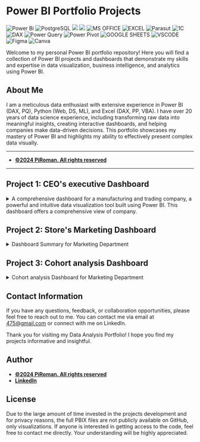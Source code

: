 # Power BI Portfolio Projects
![Power Bi](https://img.shields.io/badge/power_bi-F2C811?style=for-the-badge&logo=powerbi&logoColor=black)
![PostgreSQL](https://img.shields.io/badge/PostgreSQL-316192?style=for-the-badge&logo=postgresql&logoColor=white)
![](https://img.shields.io/badge/MySQL-00000F?style=for-the-badge&logo=mysql&logoColor=white)
![](https://img.shields.io/badge/SQLite-07405E?style=for-the-badge&logo=sqlite&logoColor=white)
![MS OFFICE](https://img.shields.io/badge/Microsoft_Office-D83B01?style=for-the-badge&logo=microsoft-office&logoColor=white)
![EXCEL](https://img.shields.io/badge/Microsoft_Excel-217346?style=for-the-badge&logo=microsoft-excel&logoColor=white)
![Parasut](https://img.shields.io/badge/Parasut-D83B01?style=for-the-badge&logo=Parasut&logoColor=white)
![1C](https://img.shields.io/badge/1C-F2C811?style=for-the-badge&logo=1C&logoColor=black)
![DAX](https://img.shields.io/badge/DAX-00000F?style=for-the-badge&logo=DAX&logoColor=white)
![Power Query](https://img.shields.io/badge/PowerQuery-07405E?style=for-the-badge&logo=PowerQuery&logoColor=white)
![Power Pivot](https://img.shields.io/badge/PowerPivot-%2300C4CC.svg?style=for-the-badge&logo=PowerPivot&logoColor=white)
![GOOGLE SHEETS](https://img.shields.io/badge/Google%20Sheets-34A853?style=for-the-badge&logo=google-sheets&logoColor=white)
![VSCODE](https://img.shields.io/badge/VSCode-0078D4?style=for-the-badge&logo=visual%20studio%20code&logoColor=white)
![Figma](https://img.shields.io/badge/Figma-F24E1E?style=for-the-badge&logo=figma&logoColor=white)
![Canva](https://img.shields.io/badge/Canva-%2300C4CC.svg?style=for-the-badge&logo=Canva&logoColor=white)





Welcome to my personal Power BI portfolio repository! Here you will find a collection of Power BI projects and dashboards that demonstrate my skills and expertise in data visualization, business intelligence, and analytics using Power BI.

## About Me
I am a meticulous data enthusiast with extensive experience in Power BI (DAX, PQ), Python (Web, DS, ML), and Excel (DAX, PP, VBA). I have over 20 years of data science experience, including transforming raw data into meaningful insights, creating interactive dashboards, and helping companies make data-driven decisions. This portfolio showcases my mastery of Power BI and highlights my ability to effectively present complex data visually.

---
- <ins><b>©2024 PiRoman. All rights reserved</b></ins>
---
## Project 1: CEO's executive Dashboard



<details>
  <summary>A comprehensive dashboard for a manufacturing and trading company, 
a powerful and intuitive data visualization tool built using Power BI. 
This dashboard offers a comprehensive view of company.</summary>

The dashboard including a full analysis of all areas of activity on any selected date / period:

1. Production indicators:
- warehouse turnover
- purchases and sales
- equipment loading
- fixed assets

2. Financial indicators:
- cost price and profitability for each product and direction
- general production costs
- calculation of working capital
- balances by counterparties
- profits and losses
- capital gains

3. Budgeting:
- control of debt terms
- borrowed funds
- cash flow
- warehouse inventory planning

4. Labor resources:
- payroll
- staff turnover
- balances with employees

5. Market reviews:
- industry reviews
- analysis of the company's pricing policy

Below you can see some of the functionality of this dashboard (all data is anonymized and changed).


 ###  F.A.Q.
![Help gif](https://github.com/PIRomanCod/Power-BI-Portfolio/blob/main/src/F.A.Q..gif)

### Summary overview
![Overview gif](https://github.com/PIRomanCod/Power-BI-Portfolio/blob/main/src/company%20overview.gif)

###  Profit calculation and analyse 
![Profit gif](https://github.com/PIRomanCod/Power-BI-Portfolio/blob/main/src/profit.gif)

### Turning money 
![Turning money gif](https://github.com/PIRomanCod/Power-BI-Portfolio/blob/main/src/turning%20money.gif)

### Markets 
![Markets gif](https://github.com/PIRomanCod/Power-BI-Portfolio/blob/main/src/market%20condition.gif)

###  Balances with counterparties
![Balances gif](https://github.com/PIRomanCod/Power-BI-Portfolio/blob/main/src/counterparties%20balances.gif)

###  Cashflow
![Cashflow gif](https://github.com/PIRomanCod/Power-BI-Portfolio/blob/main/src/cashflow.gif)

###  Stocks 
![Stocks gif](https://github.com/PIRomanCod/Power-BI-Portfolio/blob/main/src/stocks.gif)

###  Employee
![HR gif](https://github.com/PIRomanCod/Power-BI-Portfolio/blob/main/src/hr.gif)

</details>

## Project 2: Store's Marketing Dashboard  

<details>
<summary>Dashboard Summary for Marketing Department</summary>

This dashboard provides a comprehensive analysis of key customer and product metrics to inform marketing strategy and sales optimization. Key features include:

Dynamic ABC Analysis: Enables segmentation of customers and products into A, B, and C categories based on contribution metrics (such as revenue or profit), helping identify high-value segments and prioritize marketing efforts.

Basket Analysis: Offers insights into product associations within customer transactions, highlighting commonly co-purchased items. This aids in designing targeted cross-selling strategies and promotions.

Top-N Product Analysis: Tracks the performance of selected top, middle, and bottom-performing products over time, allowing the team to evaluate shifts in product demand and identify opportunities for growth or improvement.

RFM (Recency, Frequency, Monetary) analysis is a critical tool for businesses aiming to enhance customer relationships and drive revenue growth. By segmenting customers based on their purchasing behavior, organizations can identify high-value customers, tailor marketing strategies, and improve customer retention.

This analysis allows businesses to:

Prioritize Marketing Efforts: Understanding which customers are most engaged helps allocate marketing resources effectively, ensuring that high-value segments receive targeted campaigns.

Enhance Customer Retention: By identifying at-risk customers, businesses can implement strategies to re-engage them, ultimately reducing churn rates.

Optimize Product Offerings: RFM analysis provides insights into customer preferences, enabling companies to adjust their product offerings to better meet demand.

Increase Sales and Revenue: By focusing on loyal and high-value customers, businesses can boost sales through personalized promotions and tailored communication.

Drive Strategic Decision-Making: RFM insights inform broader business strategies, including inventory management, pricing strategies, and customer service enhancements.

In summary, RFM analysis is essential for any organization seeking to improve customer relationships, maximize profitability, and sustain long-term growth in a competitive market.

This dashboard equips the marketing department with actionable data insights, enabling strategic planning and optimized customer engagement efforts.

### Basket Analysis
![Basket Analysis gif](https://github.com/PIRomanCod/Power-BI-Portfolio/blob/main/src/marketing%20%20basket%20analysis.gif)


### Customers Dynamic ABC Analysis
![Customers ABC gif](https://github.com/PIRomanCod/Power-BI-Portfolio/blob/main/src/marketing%20%20customers%20abc%20analyse%20.gif)


### Products Dynamic ABC Analysis
![Products ABC gif](https://github.com/PIRomanCod/Power-BI-Portfolio/blob/main/src/marketing%20products%20abc%20analyse.gif)


### Top-N Product Analysis
![Top-N gif](https://github.com/PIRomanCod/Power-BI-Portfolio/blob/main/src/marketing%20top%20products%20analyse.gif)

### RFM (Recency, Frequency, Monetary) customers Analysis
![RFM gif](https://github.com/PIRomanCod/Power-BI-Portfolio/blob/main/src/marketing%20%20rmf.gif)

</details>


## Project 3: Cohort analysis Dashboard  

<details>
<summary>Cohort analysis Dashboard for Marketing Department</summary>
This dashboard provides a comprehensive cohort analysis of custumers behavior and their preferences. 
Industries: E-commerce, SaaS, Gaming, Subscribing services.

It's a powerful technique in data analytics used to examine how specific groups (cohorts) of users behave over time.

Benefits of Cohort Analysis:	
- Customer Retention Insights 		
- Personalized Marketing 		
- Analysis of Marketing Campaigns Performance								

Cohort Metrics: 	
- Retention Rate		
- Average Revenue Per User (ARPU)		
- Revenue Per Cohort  

### Cohorts analyse
![Cohorts analyse gif](https://github.com/PIRomanCod/Power-BI-Portfolio/blob/main/src/marketing%20%20basket%20analysis.gif)

### New vs Returning Sales
![New vs Returning Sales gif](https://github.com/PIRomanCod/Power-BI-Portfolio/blob/main/src/marketing%20%20basket%20analysis.gif)

### Yearly Cohort Analysis
![Yearly Cohort Analysis gif](https://github.com/PIRomanCod/Power-BI-Portfolio/blob/main/src/marketing%20%20basket%20analysis.gif)

</details>

## Contact Information

If you have any questions, feedback, or collaboration opportunities, 
please feel free to reach out to me. You can contact me via email at [475@gmail.com](mailto:info@4751413@gmail.com) 
or connect with me on LinkedIn.

Thank you for visiting my Data Analysis Portfolio! I hope you find my projects informative and insightful.



## Author
- <ins><b>©2024 PiRoman. All rights reserved</b></ins>
- <b>[LinkedIn](https://www.linkedin.com/in/roman-pimonov-41048b18b/)</b>


  
## License
Due to the large amount of time invested in the projects development and for privacy reasons, the full PBIX files are not publicly available on GitHub, only visualizations. If anyone is interested in getting access to the code, feel free to contact me directly. Your understanding will be highly appreciated. 
<!-- Please check out my [WebSite](https://www.) profile. Thanks -->
 
 